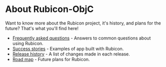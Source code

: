 # About Rubicon-ObjC

Want to know more about the Rubicon project, it's history, and plans for the future? That's what you'll find here!

* [Frequently asked questions](faq.md) - Answers to common questions about using Rubicon.
* [Success stories](success.md) - Examples of app built with Rubicon.
* [Release history](releases.md) - A list of changes made in each release.
* [Road map](roadmap.md) - Future plans for Rubicon.
